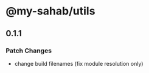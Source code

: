 # @my-sahab/utils

## 0.1.1

### Patch Changes

- change build filenames (fix module resolution only)
